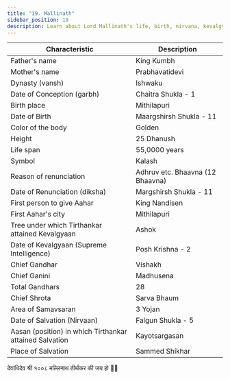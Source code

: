 ```yaml
---
title: "19. Mallinath"
sidebar_position: 19
description: Learn about Lord Mallinath's life, birth, nirvana, kevalgyan, and other important details.
---
```


| Characteristic | Description |
|---|---|
| Father's name | King Kumbh |
| Mother's name | Prabhavatidevi |
| Dynasty (vansh) | Ishwaku |
| Date of Conception (garbh) | Chaitra Shukla - 1 |
| Birth place | Mithilapuri |
| Date of Birth | Maargshirsh Shukla - 11 |
| Color of the body | Golden |
| Height | 25 Dhanush |
| Life span | 55,0000 years |
| Symbol | Kalash |
| Reason of renunciation | Adhruv etc. Bhaavna (12 Bhaavna) |
| Date of Renunciation (diksha) | Margshirsh Shukla - 11 |
| First person to give Aahar | King Nandisen |
| First Aahar's city | Mithilapuri |
| Tree under which Tirthankar attained Kevalgyaan | Ashok |
| Date of Kevalgyaan (Supreme Intelligence) | Posh Krishna -  2 |
| Chief Gandhar | Vishakh |
| Chief Ganini | Madhusena |
| Total Gandhars | 28 |
| Chief Shrota | Sarva Bhaum |
| Area of Samavsaran | 3 Yojan |
| Date of Salvation (Nirvaan) | Falgun Shukla - 5 |
| Aasan (position) in which Tirthankar attained Salvation | Kayotsargasan |
| Place of Salvation | Sammed Shikhar |

<p style={{textAlign: "center", fontWeight: 'bold'}}>देवाधिदेव श्री १००८ मल्लिनाथ तीर्थंकर की जय हो 🙏🏻</p>

